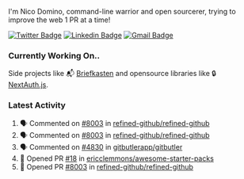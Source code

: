 
I'm Nico Domino, command-line warrior and open sourcerer, trying to improve the web 1 PR at a time!

[![Twitter Badge](https://img.shields.io/badge/-@ndom91-1ca0f1?style=flat-square&labelColor=1ca0f1&logo=twitter&logoColor=white&link=https://twitter.com/ndom91)](https://twitter.com/ndom91) [![Linkedin Badge](https://img.shields.io/badge/-ndom91-blue?style=flat-square&logo=Linkedin&logoColor=white&link=https://www.linkedin.com/in/ndom91/)](https://www.linkedin.com/in/ndom91/) [![Gmail Badge](https://img.shields.io/badge/-yo@ndo.dev-c14438?style=flat-square&logo=mail.ru&logoColor=white&link=mailto:yo@ndo.dev)](mailto:yo@ndo.dev)

### Currently Working On..

Side projects like 📬 [Briefkasten](https://briefkastenhq.com) and opensource libraries like 🔒 [NextAuth.js](https://github.com/nextauthjs/next-auth).

<!--START_SECTION_PROFILE_VIEWS:readme-info-->
<!--END_SECTION_PROFILE_VIEWS:readme-info-->

<!--START_SECTION_DAILY_COMMIT:readme-info-->
<!--END_SECTION_DAILY_COMMIT:readme-info-->

<!--START_SECTION_WEEKLY_COMMIT:readme-info-->
<!--END_SECTION_WEEKLY_COMMIT:readme-info-->

### Latest Activity

<!--START_SECTION:activity-->
1. 🗣 Commented on [#8003](https://github.com/refined-github/refined-github/pull/8003#issuecomment-2454151403) in [refined-github/refined-github](https://github.com/refined-github/refined-github)
2. 🗣 Commented on [#8003](https://github.com/refined-github/refined-github/pull/8003#issuecomment-2453931145) in [refined-github/refined-github](https://github.com/refined-github/refined-github)
3. 🗣 Commented on [#4830](https://github.com/gitbutlerapp/gitbutler/issues/4830#issuecomment-2453922294) in [gitbutlerapp/gitbutler](https://github.com/gitbutlerapp/gitbutler)
4. 💪 Opened PR [#18](https://github.com/ericclemmons/awesome-starter-packs/pull/18) in [ericclemmons/awesome-starter-packs](https://github.com/ericclemmons/awesome-starter-packs)
5. 💪 Opened PR [#8003](https://github.com/refined-github/refined-github/pull/8003) in [refined-github/refined-github](https://github.com/refined-github/refined-github)
<!--END_SECTION:activity-->
